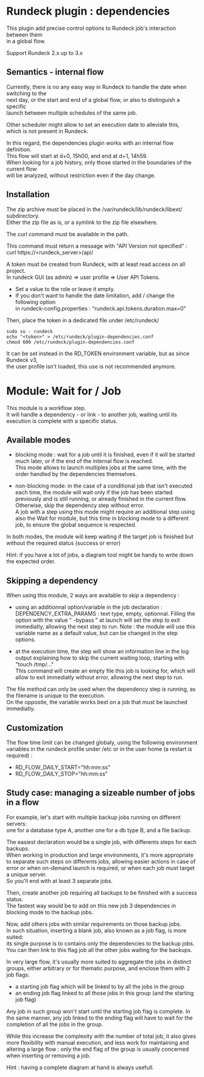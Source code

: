 Rundeck plugin : dependencies
======

This plugin add precise control options to Rundeck job's interaction between them  
in a global flow.   

Support Rundeck 2.x up to 3.x  


Semantics - internal flow
------
Currently, there is no any easy way in Rundeck to handle the date when switching to the   
next day, or the start and end of a global flow, or also to distinguish a specific   
launch between multiple schedules of the same job.  

Other scheduler might allow to set an execution date to alleviate this,   
which is not present in Rundeck.  

In this regard, the dependencies plugin works with an internal flow definition.  
This flow will start at d+0, 15h00, and end at d+1, 14h59.  
When looking for a job history, only those started in the boundaries of the current flow  
will be analyzed, without restriction even if the day change.  


Installation
------
The zip archive must be placed in the /var/rundeck/lib/rundeck/libext/ subdirectory.  
Either the zip file as is, or a symlink to the zip file elsewhere.  

The curl command  must be available in the path.

This command must return a message with "<message>API Version not specified</message>" :  
  curl https://<rundeck_server>/api/

A token must be created from Rundeck, with at least read access on all project.  
In rundeck GUI (as admin) => user profile => User API Tokens.  
- Set a value to the role or leave it empty.  
- If you don't want to handle the date limitation, add / change the following option  
in rundeck-config.properties : "rundeck.api.tokens.duration.max=0"  

Then, place the token in a dedicated file under /etc/rundeck/
```
sudo su - rundeck
echo "<token>" > /etc/rundeck/plugin-dependencies.conf
chmod 600 /etc/rundeck/plugin-dependencies.conf
```

It can be set instead in the RD_TOKEN environment variable, but as since Rundeck v3,  
the user profile isn't loaded, this use is not recommended anymore.



Module: Wait for / Job
======
This module is a workflow step.  
It will handle a dependency - or link - to another job, waiting until its execution is 
complete with a specific status.


Available modes 
------

* blocking mode : wait for a job until it is finished, even if it will be started 
much later, or if the end of the internal flow is reached.  
This mode allows to launch multiples jobs at the same time, with the order handled 
by the dependencies themselves.  

* non-blocking mode: in the case of a conditional job that isn't executed each 
time, the module will wait only if the job has been started previously and is still 
running, or already finished in the current flow.  
Otherwise, skip the dependency step without error.  
A job with a step using this mode might require an additional step using also the 
Wait for module, but this time in blocking mode to a different job, to ensure 
the global sequence is respected.  

In both modes, the module will keep waiting if the target job is finished but 
without the required status (success or error)  

Hint: if you have a lot of jobs, a diagram tool might be handy to write down the 
expected order.  


Skipping a dependency
------
When using this module, 2 ways are available to skip a dependency :  

* using an additionnal option/variable in the job declaration :  
DEPENDENCY_EXTRA_PARAMS : text type, empty, optionnal.
Filling the option with the value " -bypass " at launch will set the step to exit 
immediatly, allowing the next step to run.
Note : the  module will use this variable name as a default value, but can be changed 
in the step options.

* at the execution time, the step will show an information line in the log output 
explaining  how to skip the current waiting loop, starting with "touch /tmp/..."  
This command will create an empty file this job is looking for, which will allow 
to exit immediatly without error, allowing the next step to run.  

The file method can only be used when the dependency step is running, as the filename
is unique to the execution.  
On the opposite, the variable works best on a job that must be launched immediatly.  


Customization
------
The flow time limit can be changed globaly, using the following environment variables 
in the rundeck profile under /etc or in the user home (a restart is required) :
- RD_FLOW_DAILY_START="hh:mm:ss"
- RD_FLOW_DAILY_STOP="hh:mm:ss"


Study case: managing a sizeable number of jobs in a flow
------
For example, let's start with multiple backup jobs running on different servers:  
one for a database type A, another one for a db type B, and a file backup.

The easiest declaration would be a single job, with differents steps for each 
backups.  
When working in production and large environments, it's more appropriate
to separate such steps on differents jobs, allowing easier actions in case of error 
or when on-demand launch is required, or when each job must target a unique server.  
So you'll end with at least 3 separate jobs.  

Then, create another job requiring all backups to be finished with a success status.  
The fastest way would be to add on this new job 3 dependencies in blocking mode 
to the backup jobs. 

Now, add others jobs with similar requirements on those backup jobs.  
In such situation, inserting a blank job, also known as a job flag, is more suited:  
its single purpose is to contains only the dependencies to the backup jobs.  
You can then link to this flag job all the other jobs waiting for the backups.

In very large flow, it's usually more suited to aggregate the jobs in distinct groups, 
either arbitrary or for thematic purpose, and enclose them with 2 job flags:   
- a starting job flag which will be linked to by all the jobs in the group  
- an ending job flag linked to all those jobs in this group (and the starting job flag)  

Any job in such group won't start until the starting job flag is complete. 
In the same manner, any job linked to the ending flag will have to wait for the 
completion of all the jobs in the group.

While this increase the complexity with the number of total job, it also gives 
more flexibility with manual execution, and less work for maintaining and altering 
a large flow : only the end flag of the group is usually concerned when inserting 
or removing a job.

Hint : having a complete diagram at hand is always usefull.
